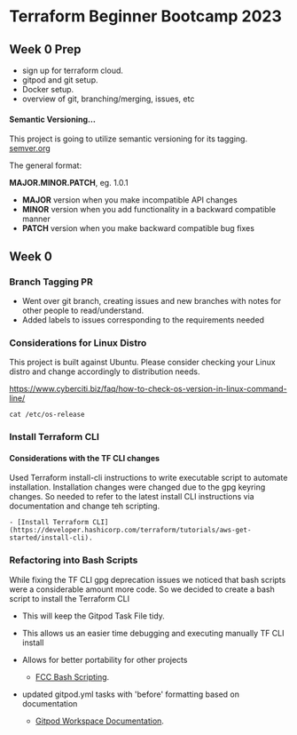 # Terraform Beginner Bootcamp 2023



## Week 0 Prep

- sign up for terraform cloud. 
- gitpod and git setup. 
- Docker setup. 
- overview of git, branching/merging, issues, etc


#### Semantic Versioning...

This project is going to utilize semantic versioning for its tagging. 
[semver.org](https://semver.org/)

The general format: 

 **MAJOR.MINOR.PATCH**, eg. 1.0.1

- **MAJOR** version when you make incompatible API changes
- **MINOR** version when you add functionality in a backward compatible manner
- **PATCH** version when you make backward compatible bug fixes

## Week 0

### Branch Tagging PR
- Went over git branch, creating issues and new branches with notes for other people to read/understand. 
- Added labels to issues corresponding to the requirements needed

### Considerations for Linux Distro
This project is built against Ubuntu.   Please consider checking your Linux distro and change accordingly to distribution needs. 

https://www.cyberciti.biz/faq/how-to-check-os-version-in-linux-command-line/

```cat /etc/os-release```

### Install Terraform CLI

#### Considerations with the TF CLI changes
Used Terraform install-cli instructions to write executable script to automate installation. Installation changes were changed due to the gpg keyring changes. So needed to refer to the latest install CLI instructions via documentation and change teh scripting.  

    - [Install Terraform CLI](https://developer.hashicorp.com/terraform/tutorials/aws-get-started/install-cli). 

### Refactoring into Bash Scripts
While fixing the TF CLI gpg deprecation issues we noticed that bash scripts were a considerable amount more code. So we decided to create a bash script to install the Terraform CLI

- This will keep the Gitpod Task File tidy. 
- This allows us an easier time debugging and executing manually TF CLI install
- Allows for better portability for other projects

    - [FCC Bash Scripting](https://www.freecodecamp.org/news/bash-scripting-tutorial-linux-shell-script-and-command-line-for-beginners/). 

- updated gitpod.yml tasks with 'before' formatting based on documentation
    - [Gitpod Workspace Documentation](https://www.gitpod.io/docs/configure/workspaces/tasks). 